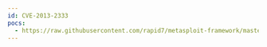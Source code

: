 ```yaml
---
id: CVE-2013-2333
pocs:
  - https://raw.githubusercontent.com/rapid7/metasploit-framework/master/modules/exploits/windows/misc/hp_dataprotector_crs.rb
---
```

